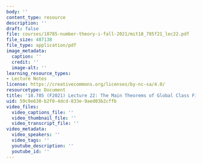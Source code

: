 ```yaml
---
body: ''
content_type: resource
description: ''
draft: false
file: courses/18785-number-theory-i-fall-2021/mit18_785f21_lec22.pdf
file_size: 487138
file_type: application/pdf
image_metadata:
  caption: ''
  credit: ''
  image-alt: ''
learning_resource_types:
- Lecture Notes
license: https://creativecommons.org/licenses/by-nc-sa/4.0/
resourcetype: Document
title: '18.785 (F2021) Lecture 22: The Main Theorems of Global Class Field Theory'
uid: 59c9e630-b2f0-4dcd-833e-9aed03b2cffb
video_files:
  video_captions_file: ''
  video_thumbnail_file: ''
  video_transcript_file: ''
video_metadata:
  video_speakers: ''
  video_tags: ''
  youtube_description: ''
  youtube_id: ''
---
```

